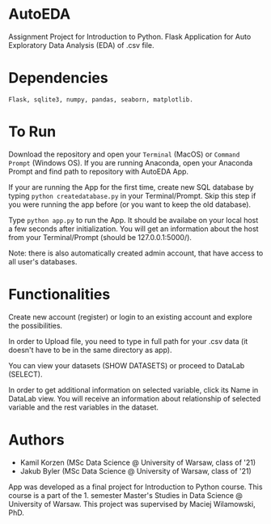 # AutoEDA
Assignment Project for Introduction to Python. Flask Application for Auto Exploratory Data Analysis (EDA) of .csv file.

# Dependencies

`Flask, sqlite3, numpy, pandas, seaborn, matplotlib.`

# To Run
Download the repository and open your `Terminal` (MacOS) or `Command Prompt` (Windows OS). If you are running Anaconda, open your Anaconda Prompt and find path to repository with AutoEDA App.

If your are running the App for the first time, create new SQL database by typing `python createdatabase.py` in your Terminal/Prompt. Skip this step if you were running the app before (or you want to keep the old database).

Type `python app.py` to run the App. It should be availabe on your local host a few seconds after initialization. You will get an information about the host from your Terminal/Prompt (should be 127.0.0.1:5000/).

Note: there is also automatically created admin account, that have access to all user's databases.

# Functionalities

Create new account (register) or login to an existing account and explore the possibilities.

In order to Upload file, you need to type in full path for your .csv data (it doesn't have to be in the same directory as app).

You can view your datasets (SHOW DATASETS) or proceed to DataLab (SELECT).

In order to get additional information on selected variable, click its Name in DataLab view. You will receive an information about relationship of selected variable and the rest variables in the dataset.

# Authors

* Kamil Korzen (MSc Data Science @ University of Warsaw, class of '21)
* Jakub Byler (MSc Data Science @ University of Warsaw, class of '21)

App was developed as a final project for Introduction to Python course. This course is a part of the 1. semester Master's Studies in Data Science @ University of Warsaw. This project was supervised by Maciej Wilamowski, PhD.
